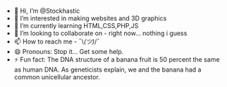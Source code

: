 - 👋 Hi, I’m @Stockhastic
- 👀 I’m interested in making websites and 3D graphics
- 🌱 I’m currently learning HTML,CSS,PHP,JS
- 💞️ I’m looking to collaborate on - right now... nothing i guess 
- 📫 How to reach me - ¯\\_(ツ)_/¯
- 😄 Pronouns: Stop it... Get some help.
- ⚡ Fun fact: The DNA structure of a banana fruit is 50 percent the same as human DNA. As geneticists explain, we and the banana had a common unicellular ancestor.

<!---
Stockhastic/Stockhastic is a ✨ special ✨ repository because its `README.md` (this file) appears on your GitHub profile.
You can click the Preview link to take a look at your changes.
--->
